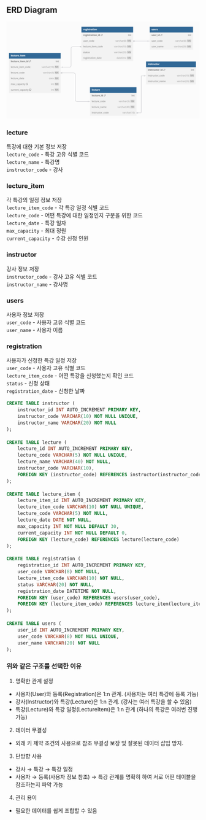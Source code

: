 ## ERD Diagram
![ERD 다이어그램](src/main/resources/image/ERD.png)

### lecture
특강에 대한 기본 정보 저장<br>
`lecture_code` - 특강 고유 식별 코드<br>
`lecture_name` - 특강명<br>
`instructor_code` - 강사

### lecture_item
각 특강의 일정 정보 저장<br>
`lecture_item_code` - 각 특강 일정 식별 코드<br>
`lecture_code` - 어떤 특강에 대한 일정인지 구분을 위한 코드<br>
`lecture_date` - 특강 일자<br>
`max_capacity` - 최대 정원<br>
`current_capacity` - 수강 신청 인원

### instructor
강사 정보 저장<br>
`instructor_code` - 강사 고유 식별 코드<br>
`instructor_name` - 강사명

### users
사용자 정보 저장<br>
`user_code` - 사용자 고유 식별 코드<br>
`user_name` - 사용자 이름

### registration
사용자가 신청한 특강 일정 저장<br>
`user_code` - 사용자 고유 식별 코드<br>
`lecture_item_code` - 어떤 특강을 신청했는지 확인 코드<br>
`status` - 신청 상태<br>
`registration_date` - 신청한 날짜


```sql
CREATE TABLE instructor (
    instructor_id INT AUTO_INCREMENT PRIMARY KEY,
    instructor_code VARCHAR(10) NOT NULL UNIQUE,
    instructor_name VARCHAR(20) NOT NULL
);

CREATE TABLE lecture (
    lecture_id INT AUTO_INCREMENT PRIMARY KEY,
    lecture_code VARCHAR(5) NOT NULL UNIQUE,
    lecture_name VARCHAR(40) NOT NULL,
    instructor_code VARCHAR(10),
    FOREIGN KEY (instructor_code) REFERENCES instructor(instructor_code)
);

CREATE TABLE lecture_item (
    lecture_item_id INT AUTO_INCREMENT PRIMARY KEY,
    lecture_item_code VARCHAR(10) NOT NULL UNIQUE,
    lecture_code VARCHAR(5) NOT NULL,
    lecture_date DATE NOT NULL,
    max_capacity INT NOT NULL DEFAULT 30,
    current_capacity INT NOT NULL DEFAULT 0,
    FOREIGN KEY (lecture_code) REFERENCES lecture(lecture_code)
);

CREATE TABLE registration (
    registration_id INT AUTO_INCREMENT PRIMARY KEY,
    user_code VARCHAR(8) NOT NULL,
    lecture_item_code VARCHAR(10) NOT NULL,
    status VARCHAR(20) NOT NULL,
    registration_date DATETIME NOT NULL,
    FOREIGN KEY (user_code) REFERENCES users(user_code),
    FOREIGN KEY (lecture_item_code) REFERENCES lecture_item(lecture_item_code)
);

CREATE TABLE users (
    user_id INT AUTO_INCREMENT PRIMARY KEY,
    user_code VARCHAR(8) NOT NULL UNIQUE,
    user_name VARCHAR(20) NOT NULL
);

```

### 위와 같은 구조를 선택한 이유
1. 명확한 관계 설정
- 사용자(User)와 등록(Registration)은 1:n 관계. (사용자는 여러 특강에 등록 가능)
- 강사(Instructor)와 특강(Lecture)은 1:n 관계. (강사는 여러 특강을 할 수 있음)
- 특강(Lecture)와 특강 일정(LectureItem)은 1:n 관계 (하나의 특강은 여러번 진행 가능)

2. 데이터 무결성
- 외래 키 제약 조건의 사용으로 참조 무결성 보장 및 잘못된 데이터 삽입 방지.

3. 단방향 사용
- 강사 → 특강 → 특강 일정
- 사용자 → 등록(사용자 정보 참조) → 특강
관계를 명확히 하여 서로 어떤 테이블을 참조하는지 파악 가능

4. 관리 용이
- 필요한 데이터를 쉽게 조합할 수 있음
